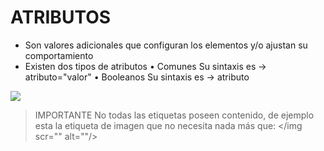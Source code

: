 # ATRIBUTOS

- Son valores adicionales que configuran los elementos y/o ajustan su comportamiento
- Existen dos tipos de atributos
• Comunes
Su sintaxis es -> atributo="valor"
• Booleanos
Su sintaxis es -> atributo

<img src="https://cdn.discordapp.com/attachments/689476534616326208/1214742840387698789/Anatom-a-de-Etiqueta.png?ex=65fa386d&is=65e7c36d&hm=7557a36fdc034ecacdac5b202b17debc39319f66bc3c284a7980cc709ce617f2&">
<br>

> IMPORTANTE
> No todas las etiquetas poseen contenido, de ejemplo esta la etiqueta de imagen que no necesita nada más que: </img scr="" alt=""/>